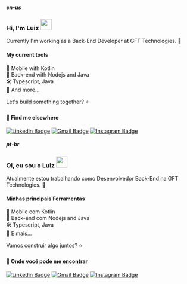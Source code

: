 ##### en-us
### Hi, I'm Luiz <img src="https://media.giphy.com/media/hvRJCLFzcasrR4ia7z/giphy.gif" width="30" >

Currently I'm working as a Back-End Developer at GFT Technologies. 🏦

#### My current tools 
📲 Mobile with Kotlin         
📡 Back-end with Nodejs and Java    
🛠️ Typescript, Java                            
🧰 And more...  


Let's build something together? ⭐

#### 💬 Find me elsewhere

[![Linkedin Badge](https://img.shields.io/badge/-Linkedin-blue?style=flat-square&logo=Linkedin&logoColor=white&link=https://www.linkedin.com/in/luiz-rodrigues-de-melo-/)](https://www.linkedin.com/in/luiz-rodrigues-de-melo-/) 
[![Gmail Badge](https://img.shields.io/badge/-luizrmelo3@gmail.com-c14438?style=flat-square&logo=Gmail&logoColor=white&link=mailto:luizrmelo3@gmail.com)](mailto:luizrmelo3@gmail.com)
[![Instagram Badge](https://img.shields.io/badge/-Instagram-purple?style=flat-square&logo=Instagram&logoColor=white&link=https://www.linkedin.com/in/luiz-rodrigues-de-melo-/)](https://www.instagram.com/luizrmelo_/)  

##### pt-br

### Oi, eu sou o Luiz <img src="https://media.giphy.com/media/hvRJCLFzcasrR4ia7z/giphy.gif" width="30" >

Atualmente estou trabalhando como Desenvolvedor Back-End na GFT Technologies. 🏦

#### Minhas principais Ferramentas 
📲 Mobile com Kotlin         
📡 Back-end com Nodejs and Java    
🛠️ Typescript, Java                            
🧰 E mais...  


Vamos construir algo juntos? ⭐

#### 💬 Onde você pode me encontrar

[![Linkedin Badge](https://img.shields.io/badge/-Linkedin-blue?style=flat-square&logo=Linkedin&logoColor=white&link=https://www.linkedin.com/in/luiz-rodrigues-de-melo-/)](https://www.linkedin.com/in/luiz-rodrigues-de-melo-/) 
[![Gmail Badge](https://img.shields.io/badge/-luizrmelo3@gmail.com-c14438?style=flat-square&logo=Gmail&logoColor=white&link=mailto:luizrmelo3@gmail.com)](mailto:luizrmelo3@gmail.com)
[![Instagram Badge](https://img.shields.io/badge/-Instagram-purple?style=flat-square&logo=Instagram&logoColor=white&link=https://www.linkedin.com/in/luiz-rodrigues-de-melo-/)](https://www.instagram.com/luizrmelo_/)  
